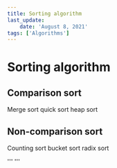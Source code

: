 ```yaml
---
title: Sorting algorithm
last_update:
    date: 'August 8, 2021'
tags: ['Algorithms']
---
```

# Sorting algorithm
## Comparison sort

Merge sort
quick sort
heap sort

## Non-comparison sort

Counting sort
bucket sort
radix sort

'''
'''
